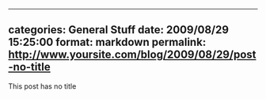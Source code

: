 
---
categories: General Stuff
date: 2009/08/29 15:25:00
format: markdown
permalink: http://www.yoursite.com/blog/2009/08/29/post-no-title
---
This post has no title